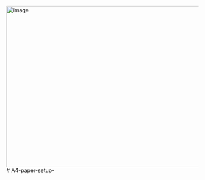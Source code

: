 <img width="822" height="422" alt="image" src="https://github.com/user-attachments/assets/6efdef09-542e-488a-9d26-8a91419c3e25" /># A4-paper-setup-

<!doctype html>
<html lang="bn">
<head>
<meta charset="utf-8">
<meta name="viewport" content="width=device-width, initial-scale=1">
<title>Print A4 page/title>
<style>
:root {
  --paper-width: 210mm;
  --paper-height: 297mm;
  --header-height: 30mm;
  --footer-height: 30mm;
}

/* সাধারণ স্টাইল */
body {
  background: #f2f2f2;
  margin: 0;
  padding: 20px;
  font-family: 'Noto Sans Bengali', Arial, sans-serif;
  display: flex;
  flex-direction: column;
  align-items: center;
}

/* পৃষ্ঠা */
.sheet {
  width: var(--paper-width);
  height: 270mm;
  background: #fff;
  margin-bottom: 15px;
  display: flex;
  flex-direction: column;
  box-sizing: border-box;
  position: relative;
  overflow: hidden;
  border: 1px solid #ccc;
}


.sheet:hover .delete-btn {
  display: block;
}

/* Header */
header {
  height: var(--header-height);
  display: flex;
  justify-content: space-between;
  align-items: center;
  padding: 10mm 15mm;
  background: #e6f2ff;
  border-bottom: 1px solid #007bff;
}
header img {
  width: 60mm;
  max-height: 25mm;
  object-fit: contain;
}

/* Main Content */
main {
  flex: 1;
  padding: 6mm 11mm;
  box-sizing: border-box;
  overflow: hidden;
}
main h1 {
  color: #007bff;
  margin-top: 0;
}
main p {
  color: #333;
  line-height: 1.6;
}
table {
  width: 100%;
  border-collapse: collapse;
  margin-top: 20px;
}
table, th, td {
  border: 1px solid #007bff;
}
th, td {
  padding: 8px;
  text-align: left;
}
th {
  background: #cce5ff;
}

/* Footer */
footer {
  height: var(--footer-height);
  display: flex;
  justify-content: space-between;
  align-items: center;
  padding: 6mm 15mm;
  border-top: 1px solid #007bff;
  background: #e6f2ff;
  margin-top: auto;
}
footer img {
  width: 40mm;
  max-height: 20mm;
  object-fit: contain;
}

/* Buttons */
.print-btn, .mail-btn {
  position: fixed;
  top: 15px;
  right: 20px;
  color: #fff;
  border: none;
  padding: 8px 14px;
  border-radius: 5px;
  cursor: pointer;
  font-size: 14px;
  box-shadow: 0 3px 8px rgba(0, 0, 0, 0.2);
  z-index: 999;
  transition: all 0.2s ease-in-out;
}
.mail-btn { right: 100px; background: #28a745; }
.print-btn { background: #007bff; }
.print-btn:hover, .mail-btn:hover { transform: scale(1.05); }

/* প্রিন্টের জন্য */
@media print {
  body { background: none; }
  .print-btn, .mail-btn, .delete-btn { display: none !important; }
  .sheet {
    width: 210mm;
    height: 270mm;
    margin: 0 auto;
    box-shadow: none;
    border: none;
    page-break-after: auto; /* blank page এড়াতে */
    overflow: hidden;
  }
  header, footer {
    -webkit-print-color-adjust: exact;
    print-color-adjust: exact;
  }
  @page {
    size: A4;
    margin: 10mm;
  }
}
</style>
</head>
<body>

<button class="mail-btn" id="mailBtn">Mail</button>
<button class="print-btn" id="printBtn">Print</button>

<div id="pages">
  <section class="sheet">
    <button class="delete-btn">🗑️</button>

    <header>
      <img src="{{ asset('assets/header.jpeg') }}" alt="Header Logo">
      <div contenteditable="true">তারিখ / ঠিকানা</div>
    </header>

    <main contenteditable="true">
      <h1>প্রথম পৃষ্ঠা</h1>
      <p>এটি একটি প্রিন্টেবল পৃষ্ঠা। এখানে তুমি নিজের লেখা যোগ করতে পারো।</p>
      <table>
        <tr><th>আইটেম</th><th>পরিমাণ</th><th>মূল্য</th></tr>
        <tr><td>আইটেম ১</td><td>২</td><td>৳100</td></tr>
        <tr><td>আইটেম ২</td><td>৫</td><td>৳250</td></tr>
      </table>
    </main>

    <footer>
      <img src="{{ asset('assets/footer.jpeg') }}" alt="Footer Logo">
      <div contenteditable="true">Grameen CyberNet Ltd. | যোগাযোগ: +8801XXXXXXXXX</div>
    </footer>
  </section>
</div>

<script src="https://code.jquery.com/jquery-3.7.1.min.js"></script>
<script>
$(document).ready(function(){
  $('#printBtn').on('click', function(){ window.print(); });
  $('#mailBtn').on('click', function(){ alert('Mail বাটন কাজের জন্য প্রস্তুত!'); });
  $(document).on('click', '.delete-btn', function(){
    if(confirm('তুমি কি এই পৃষ্ঠা মুছে ফেলতে চাও?')){
      $(this).closest('.sheet').remove();
    }
  });
});
</script>

</body>
</html>
